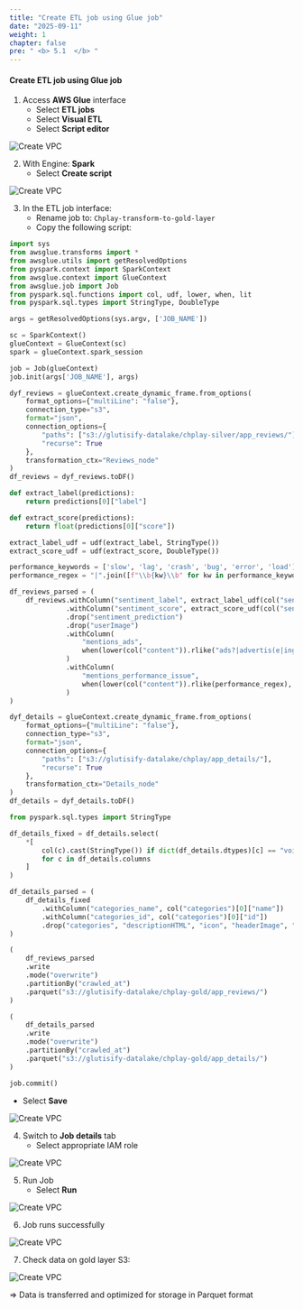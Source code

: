 ```yaml
---
title: "Create ETL job using Glue job"
date: "2025-09-11"
weight: 1
chapter: false
pre: " <b> 5.1  </b> "
---
```


#### Create ETL job using Glue job

1. Access **AWS Glue** interface
   - Select **ETL jobs**
   - Select **Visual ETL**
   - Select **Script editor**

![Create VPC](/images/5/9.png?featherlight=false&width=90pc)

2. With Engine: **Spark**
   - Select **Create script**

![Create VPC](/images/5/10.png?featherlight=false&width=90pc)

3. In the ETL job interface:
   - Rename job to: `Chplay-transform-to-gold-layer`
   - Copy the following script:

```python
import sys
from awsglue.transforms import *
from awsglue.utils import getResolvedOptions
from pyspark.context import SparkContext
from awsglue.context import GlueContext
from awsglue.job import Job
from pyspark.sql.functions import col, udf, lower, when, lit
from pyspark.sql.types import StringType, DoubleType

args = getResolvedOptions(sys.argv, ['JOB_NAME'])

sc = SparkContext()
glueContext = GlueContext(sc)
spark = glueContext.spark_session

job = Job(glueContext)
job.init(args['JOB_NAME'], args)

dyf_reviews = glueContext.create_dynamic_frame.from_options(
    format_options={"multiLine": "false"},
    connection_type="s3",
    format="json",
    connection_options={
        "paths": ["s3://glutisify-datalake/chplay-silver/app_reviews/"],
        "recurse": True
    },
    transformation_ctx="Reviews_node"
)
df_reviews = dyf_reviews.toDF()

def extract_label(predictions):
    return predictions[0]["label"]

def extract_score(predictions):
    return float(predictions[0]["score"])

extract_label_udf = udf(extract_label, StringType())
extract_score_udf = udf(extract_score, DoubleType())

performance_keywords = ['slow', 'lag', 'crash', 'bug', 'error', 'load']
performance_regex = "|".join([f"\\b{kw}\\b" for kw in performance_keywords])

df_reviews_parsed = (
    df_reviews.withColumn("sentiment_label", extract_label_udf(col("sentiment_prediction")))
              .withColumn("sentiment_score", extract_score_udf(col("sentiment_prediction")))
              .drop("sentiment_prediction")
              .drop("userImage")
              .withColumn(
                  "mentions_ads",
                  when(lower(col("content")).rlike("ads?|advertis(e|ing)"), True).otherwise(False)
              )
              .withColumn(
                  "mentions_performance_issue",
                  when(lower(col("content")).rlike(performance_regex), True).otherwise(False)
              )
)

dyf_details = glueContext.create_dynamic_frame.from_options(
    format_options={"multiLine": "false"},
    connection_type="s3",
    format="json",
    connection_options={
        "paths": ["s3://glutisify-datalake/chplay/app_details/"],
        "recurse": True
    },
    transformation_ctx="Details_node"
)
df_details = dyf_details.toDF()

from pyspark.sql.types import StringType

df_details_fixed = df_details.select(
    *[
        col(c).cast(StringType()) if dict(df_details.dtypes)[c] == "void" else col(c)
        for c in df_details.columns
    ]
)

df_details_parsed = (
    df_details_fixed
        .withColumn("categories_name", col("categories")[0]["name"])
        .withColumn("categories_id", col("categories")[0]["id"])
        .drop("categories", "descriptionHTML", "icon", "headerImage", "screenshots", "histogram")
)

(
    df_reviews_parsed
    .write
    .mode("overwrite")
    .partitionBy("crawled_at")
    .parquet("s3://glutisify-datalake/chplay-gold/app_reviews/")
)

(
    df_details_parsed
    .write
    .mode("overwrite")
    .partitionBy("crawled_at")
    .parquet("s3://glutisify-datalake/chplay-gold/app_details/")
)

job.commit()
```

   - Select **Save**

![Create VPC](/images/5/11.png?featherlight=false&width=90pc)

4. Switch to **Job details** tab
   - Select appropriate IAM role

![Create VPC](/images/5/12.png?featherlight=false&width=90pc)

5. Run Job
   - Select **Run**

![Create VPC](/images/5/13.png?featherlight=false&width=90pc)

6. Job runs successfully

![Create VPC](/images/5/15.png?featherlight=false&width=90pc)

7. Check data on gold layer S3:

![Create VPC](/images/5/14.png?featherlight=false&width=90pc)

⇒ Data is transferred and optimized for storage in Parquet format